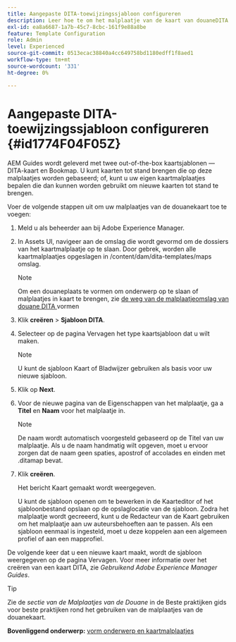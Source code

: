 ```yaml
---
title: Aangepaste DITA-toewijzingssjabloon configureren
description: Leer hoe te om het malplaatje van de kaart van douaneDITA te vormen
exl-id: ea8a6687-1a7b-45c7-8cbc-161f9e88a8be
feature: Template Configuration
role: Admin
level: Experienced
source-git-commit: 0513ecac38840a4cc649758bd1180edff1f8aed1
workflow-type: tm+mt
source-wordcount: '331'
ht-degree: 0%

---
```


# Aangepaste DITA-toewijzingssjabloon configureren {#id1774F04F05Z}

AEM Guides wordt geleverd met twee out-of-the-box kaartsjablonen — DITA-kaart en Bookmap. U kunt kaarten tot stand brengen die op deze malplaatjes worden gebaseerd; of, kunt u uw eigen kaartmalplaatjes bepalen die dan kunnen worden gebruikt om nieuwe kaarten tot stand te brengen.

Voer de volgende stappen uit om uw malplaatjes van de douanekaart toe te voegen:

1. Meld u als beheerder aan bij Adobe Experience Manager.

1. In Assets UI, navigeer aan de omslag die wordt gevormd om de dossiers van het kaartmalplaatje op te slaan. Door gebrek, worden alle kaartmalplaatjes opgeslagen in /content/dam/dita-templates/maps omslag.

   >[!NOTE]
   >
   > Om een douaneplaats te vormen om onderwerp op te slaan of malplaatjes in kaart te brengen, zie [ de weg van de malplaatjeomslag van douane DITA ](conf-template-tags-custom-dita-topic-template.md#id191LCF0095Z) vormen

1. Klik **creëren** \> **Sjabloon DITA**.

1. Selecteer op de pagina Vervagen het type kaartsjabloon dat u wilt maken.

   >[!NOTE]
   >
   > U kunt de sjabloon Kaart of Bladwijzer gebruiken als basis voor uw nieuwe sjabloon.

1. Klik op **Next**.

1. Voor de nieuwe pagina van de Eigenschappen van het malplaatje, ga a **Titel** en **Naam** voor het malplaatje in.

   >[!NOTE]
   >
   > De naam wordt automatisch voorgesteld gebaseerd op de Titel van uw malplaatje. Als u de naam handmatig wilt opgeven, moet u ervoor zorgen dat de naam geen spaties, apostrof of accolades en einden met .ditamap bevat.

1. Klik **creëren**.

   Het bericht Kaart gemaakt wordt weergegeven.

   U kunt de sjabloon openen om te bewerken in de Kaarteditor of het sjabloonbestand opslaan op de opslaglocatie van de sjabloon. Zodra het malplaatje wordt gecreeerd, kunt u de Redacteur van de Kaart gebruiken om het malplaatje aan uw auteursbehoeften aan te passen. Als een sjabloon eenmaal is ingesteld, moet u deze koppelen aan een algemeen profiel of aan een mapprofiel.


De volgende keer dat u een nieuwe kaart maakt, wordt de sjabloon weergegeven op de pagina Vervagen. Voor meer informatie over het creëren van een kaart DITA, zie *Gebruikend Adobe Experience Manager Guides*.

>[!TIP]
>
> Zie de *sectie van de Malplaatjes van de Douane* in de Beste praktijken gids voor beste praktijken rond het gebruiken van de malplaatjes van de douanekaart.

**Bovenliggend onderwerp:** [ vorm onderwerp en kaartmalplaatjes ](conf-template-tags.md)
